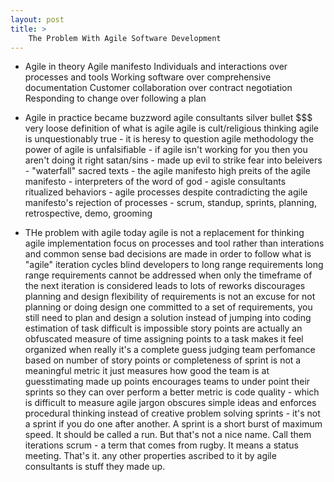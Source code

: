 ```yaml
---
layout: post
title: >
    The Problem With Agile Software Development
---
```

- Agile in theory
  Agile manifesto
    Individuals and interactions over processes and tools
    Working software over comprehensive documentation
    Customer collaboration over contract negotiation
    Responding to change over following a plan
- Agile in practice
  became buzzword
  agile consultants
  silver bullet
  $$$
  very loose definition of what is agile
  agile is cult/religious thinking
    agile is unquestionably true - it is heresy to question agile methodology
    the power of agile is unfalsifiable - if agile isn't working for you then you aren't doing it right
    satan/sins - made up evil to strike fear into beleivers - "waterfall"
    sacred texts - the agile manifesto
    high preits of the agile manifesto - interpreters of the word of god - agisle consultants
    ritualized behaviors - agile processes despite contradicting the agile manifesto's rejection of processes - scrum, standup, sprints, planning, retrospective, demo, grooming
    
- THe problem with agile today
  agile is not a replacement for thinking
  agile implementation focus on processes and tool rather than interations and common sense
  bad decisions are made in order to follow what is "agile"
  iteration cycles blind developers to long range requirements
    long range requirements cannot be addressed when only the timeframe of the next iteration is considered
    leads to lots of reworks
    discourages planning and design
      flexibility of requirements is not an excuse for not planning or doing design
      one committed to a set of requirements, you still need to plan and design a solution instead of jumping into coding
  estimation of task difficult is impossible
    story points are actually an obfuscated measure of time
    assigning points to a task makes it feel organized when really it's a complete guess
    judging team perfomance based on number of story points or completeness of sprint is not a meaningful metric
      it just measures how good the team is at guesstimating made up points
      encourages teams to under point their sprints so they can over perform
      a better metric is code quality - which is difficult to measure
  agile jargon obscures simple ideas and enforces procedural thinking instead of creative problem solving
    sprints - it's not a sprint if you do one after another. A sprint is a short burst of maximum speed. It should be called a run. But that's not a nice name. Call them iterations
    scrum - a term that comes from rugby. It means a status meeting. That's it. any other properties ascribed to it by agile consultants is stuff they made up.
    
      
